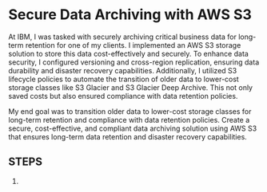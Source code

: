 # Secure Data Archiving with AWS S3

At IBM, I was tasked with securely archiving critical business data for long-term retention for one of my clients. I implemented an AWS S3 storage solution to store this data cost-effectively and securely. To enhance data security, I configured versioning and cross-region replication, ensuring data durability and disaster recovery capabilities. Additionally, I utilized S3 lifecycle policies to automate the transition of older data to lower-cost storage classes like S3 Glacier and S3 Glacier Deep Archive. This not only saved costs but also ensured compliance with data retention policies.

My end goal was to transition older data to lower-cost storage classes for long-term retention and compliance with data retention policies. Create a secure, cost-effective, and compliant data archiving solution using AWS S3 that ensures long-term data retention and disaster recovery capabilities.


## STEPS

1) 
